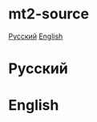 # mt2-source
[Русский](https://github.com/drunkwolfs/mt2-source#Русский)
[English](https://github.com/drunkwolfs/mt2-source#English)
# Русский
# English